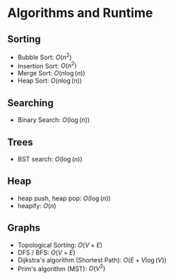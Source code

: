 # Algorithms and Runtime

## Sorting

- Bubble Sort: $O(n^2)$
- Insertion Sort: $O(n^2)$
- Merge Sort: $O(n\log(n))$
- Heap Sort: $O(n\log(n))$

## Searching
- Binary Search: $O(\log(n))$

## Trees
- BST search: $O(\log(n))$

## Heap
- heap push, heap pop: $O(\log(n))$
- heapify: $O(n)$

## Graphs
- Topological Sorting: $O(V+ E)$
- DFS / BFS: $O(V+ E)$
- Dijkstra's algorithm (Shortest Path): $O(E+ V\log(V))$
- Prim's algorithm (MST): $O(V^2)$

